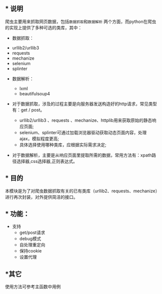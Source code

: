 
## * 说明

爬虫主要用来抓取网页数据，包括`数据抓取`和`数据解析` 两个方面，而python在爬虫的实现上提供了多种可选的类库，其中：
  
  * 数据抓取：

   - urllib2/urllib3 
   - requests 
   - mechanize
   - selenium 
   - splinter
  
* 数据解析：

  - lxml 
  - beautifulsoup4


* 对于数据抓取，涉及的过程主要是向服务器发送构造好的http请求，常见类型有：get / post。
    * urllib2/urllib3 、requests 、mechanize、httplib用来获取原始的静态响应页面;
    * selenium、splinter可通过加载浏览器驱动获取动态页面内容，处理ajax，模拟程度更高;
    * 具体选择使用哪种类库，应根据实际需求决定;
  
  
* 对于数据解析，主要是从响应页面里提取所需的数据，常用方法有：xpath路径选择器,css选择器,正则表达式。


## * 目的

本模块是为了对爬虫数据抓取有关的已有类库（urllib2、requests、mechanize）进行再次封装，对外提供简洁的接口。

## * 功能：

* 支持
    - get/post请求
    - debug模式
    - 自处理重定向
    - 保持cookie
    - 设置代理
    
## *其它
  使用方法可参考主函数中用例 
